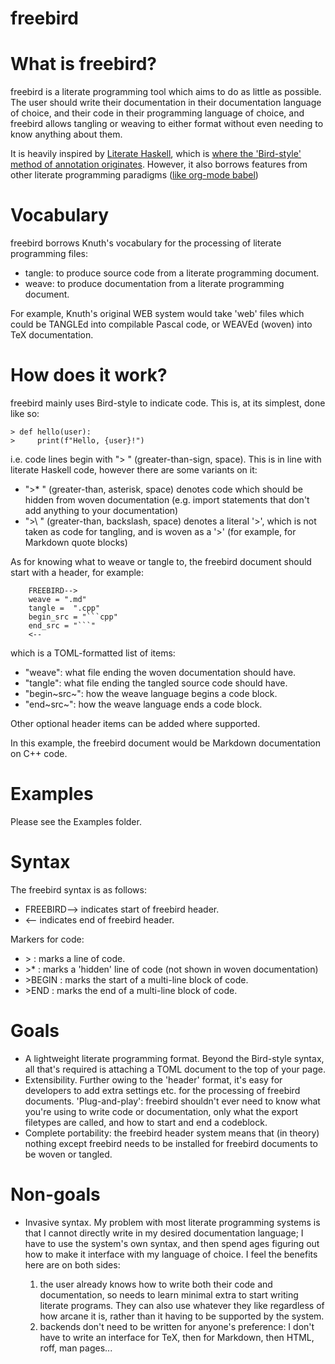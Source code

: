 # freebird

What is freebird?
=================

freebird is a literate programming tool which aims to do as little as
possible. The user should write their documentation in their
documentation language of choice, and their code in their programming
language of choice, and freebird allows tangling or weaving to either
format without even needing to know anything about them.

It is heavily inspired by [Literate Haskell](https://wiki.haskell.org/Literate_programming),
which is [where the 'Bird-style' method of annotation originates](https://www.haskell.org/onlinereport/literate.html).
However, it also borrows features from other literate programming paradigms ([like org-mode babel](https://orgmode.org/worg/org-contrib/babel/intro.html))

Vocabulary
==========

freebird borrows Knuth\'s vocabulary for the processing of literate
programming files:

- tangle: to produce source code from a literate programming document.
- weave: to produce documentation from a literate programming document.

For example, Knuth\'s original WEB system would take \'web\' files which
could be TANGLEd into compilable Pascal code, or WEAVEd (woven) into TeX
documentation.

How does it work?
=================

freebird mainly uses Bird-style to indicate code. This is, at its simplest, done like so:

```
> def hello(user):
>     print(f"Hello, {user}!")
```

i.e. code lines begin with \"\> \" (greater-than-sign, space). This is
in line with literate Haskell code, however there are some variants on it:

- \"\>\* \" (greater-than, asterisk, space) denotes code which should be hidden from woven documentation
  (e.g. import statements that don\'t add anything to your documentation) 
- \"\>\\ \" (greater-than, backslash, space) denotes a literal \'\>\', which is not taken as code for tangling, 
  and is woven as a \'\>\' (for example, for Markdown quote blocks)

As for knowing what to weave or tangle to, the freebird document should
start with a header, for example:

```
    FREEBIRD-->
    weave = ".md"
    tangle =  ".cpp"
    begin_src = "```cpp"
    end_src = "```" 
    <--
```

which is a TOML-formatted list of items:
- \"weave\": what file ending the woven documentation should have. 
- \"tangle\": what file ending the tangled source code should have. 
- \"begin~src~\": how the weave language begins a code block. 
- \"end~src~\": how the weave language ends a code block. 

Other optional header items can be added where supported.

In this example, the freebird document would be Markdown documentation
on C++ code.

Examples
========

Please see the Examples folder.

Syntax
======

The freebird syntax is as follows: 
- FREEBIRD--\> indicates start of freebird header. 
- \<-- indicates end of freebird header.

Markers for code: 
- \> : marks a line of code. 
- \>\* : marks a \'hidden\' line of code (not shown in woven documentation)
- \>BEGIN : marks the start of a multi-line block of code. 
- \>END : marks the end of a multi-line block of code.

Goals
=====

- A lightweight literate programming format. Beyond the Bird-style syntax,
  all that\'s required is attaching a TOML document to the top of your
  page. 
- Extensibility. Further owing to the \'header\' format, it\'s easy
  for developers to add extra settings etc. for the processing of freebird
  documents. \'Plug-and-play\': freebird shouldn\'t ever need to know what
  you\'re using to write code or documentation, only what the export
  filetypes are called, and how to start and end a codeblock. 
- Complete portability: the freebird header system means that (in theory) nothing except
  freebird needs to be installed for freebird documents to be woven or tangled.

Non-goals
=========

- Invasive syntax. My problem with most literate programming systems is
  that I cannot directly write in my desired documentation language; I
  have to use the system's own syntax, and then spend ages figuring out
  how to make it interface with my language of choice. I feel the benefits
  here are on both sides:

  1.  the user already knows how to write both their code and
      documentation, so needs to learn minimal extra to start writing
      literate programs. They can also use whatever they like regardless
      of how arcane it is, rather than it having to be supported by the
      system.
  2.  backends don\'t need to be written for anyone\'s preference: I
      don\'t have to write an interface for TeX, then for Markdown, then
      HTML, roff, man pages...
